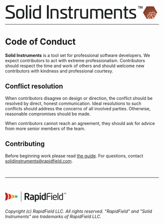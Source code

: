 <!--
Copyright (c) RapidField LLC. Licensed under the MIT License. See LICENSE.txt in the project root for license information.
-->

[![Solid Instruments logo](SolidInstruments.Logo.Color.Transparent.500w.png)](README.md)
- - -

# Code of Conduct

**Solid Instruments** is a tool set for professional software developers. We expect contributors to act with extreme professionalism. Contributors should respect the time and work of others and should welcome new contributors with kindness and professional courtesy.

## Conflict resolution

When contributors disagree on design or direction, the conflict should be resolved by direct, honest communication. Ideal resolutions to such conflicts should address the concerns of all involved parties. Otherwise, reasonable compromises should be made.

When contributors cannot reach an agreement, they should ask for advice from more senior members of the team.

## Contributing

Before beginning work please read [the guide](CONTRIBUTING.md). For questions, contact [solidinstruments@rapidfield.com](mailto:solidinstruments@rapidfield.com).

<br />

- - -

<br />

[![RapidField logo](RapidField.Logo.Color.Black.Transparent.200w.png)](https://www.rapidfield.com)

###### Copyright (c) RapidField LLC. All rights reserved. "RapidField" and "Solid Instruments" are trademarks of RapidField LLC.